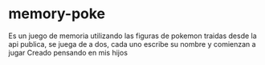 # memory-poke
Es un juego de memoria utilizando las figuras de pokemon traidas desde la api publica, se juega de a dos, cada uno escribe su nombre y comienzan a jugar
Creado pensando en mis hijos 
